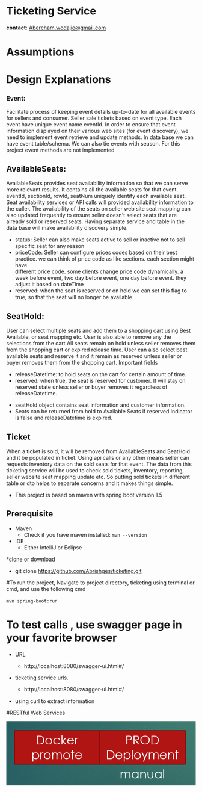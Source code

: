 # Ticketing Service
__contact__: Abereham.wodajie@gmail.com

# Assumptions

# Design Explanations

   ### Event: 
Facilitate process of keeping event details up-to-date for all available events for sellers and consumer. Seller sale tickets based on event type.      Each event have unique event name eventId. In order to ensure that event information displayed on their various web sites (for event discovery), we need to implement event retrieve and update methods. In data base we can have event table/schema.  We can also tie events with season. For this project event methods are not implemented
    
  ## AvailableSeats:
AvailableSeats provides seat availability information so that we can serve more relevant results. It contains all the available seats for that event.
eventId, sectionId, rowId, seatNum uniquely identify each available seat. Seat availability services or API calls will provided availability information 
to the caller. The availability of the seats on seller web site seat mapping can also updated frequently to ensure seller doesn't select seats that are
already sold or reserved seats. Having separate service and table in the data base will make availability discovery simple. 
* status: 
    Seller can also make seats active to sell or inactive not to sell specific seat for any reason
* priceCode: 
    Seller can configure prices codes based on their best practice.  we can think of price code as like sections. each section might have    
    different price code. some clients change price code dynamically. a week before event, two day before event, one day before event. they adjust it
    based on dateTime
* reserved:
    when the seat is reserved or on hold we can set this flag to true, so that the seat will no longer be available
   
 ## SeatHold: 
User can select multiple seats and add them to a shopping cart using Best Available, or seat mapping etc. User is also able to remove any the 
selections from the cart.All seats remain on hold unless seller removes them from the shopping cart or expired release time. User can also select
best available seats and reserve it and it remain as reserved unless seller or buyer removes them from the shopping cart.
Important fields 
  * releaseDatetime: 
        to hold seats on the cart for certain amount of time. 
  *  reserved:
        when true, the seat is reserved for customer. It will stay on reserved state unless seller or buyer removes it regardless of     
              releaseDatetime. 
  -  seatHold object contains seat information and customer information. 
  - Seats can be returned from hold to Available Seats if reserved indicator is false and releaseDatetime is expired. 
  
 ## Ticket  
When a ticket is sold, it will be removed from AvailableSeats and SeatHold and it be populated in ticket. Using api calls or any other means seller
can requests inventory data on the sold seats for that event. The data from this ticketing service will be used to check sold tickets, inventory, 
reporting, seller website seat mapping update etc. So putting sold tickets in different table or dto helps to separate concerns and it makes things
simple. 

* This project is based on maven with spring boot version 1.5

## Prerequisite

* Maven
	* Check if you have maven installed: `mvn --version`
* IDE
	* Either IntelliJ or Eclipse

*clone or download
  * git clone https://github.com/Abrishges/ticketing.git
  
#To run the project, Navigate to project directory, ticketing  using terminal or cmd, and use the following cmd

  `mvn spring-boot:run`

# To test calls , use swagger page in your favorite browser 
* URL
    * http://localhost:8080/swagger-ui.html#/
    
* ticketing service urls. 
     * http://localhost:8080/swagger-ui.html#/
          
* using curl to extract information

#RESTful Web Services
  
  ![](/doc/swagger/release-pipeline.png) 